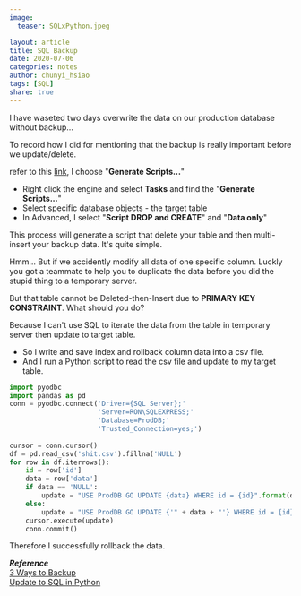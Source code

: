 ```yaml
---
image:
  teaser: SQLxPython.jpeg

layout: article
title: SQL Backup
date: 2020-07-06
categories: notes
author: chunyi_hsiao
tags: [SQL]
share: true
---
```


I have waseted two days overwrite the data on our production database without backup...

To record how I did for mentioning that the backup is really important before we update/delete.

refer to this [link](https://blog.yowko.com/sql-server-backup-restore/), I choose "**Generate Scripts...**"
- Right click the engine and select **Tasks** and find the "**Generate Scripts...**"  
- Select specific database objects - the target table
- In Advanced, I select "**Script DROP and CREATE**" and "**Data only**"
 
 This process will generate a script that delete your table and then multi-insert your backup data. It's quite simple. 
 
 Hmm... But if we accidently modify all data of one specific column. Luckly you got a teammate to help you to duplicate the data before you did the stupid thing to a temporary server.
 
 But that table cannot be Deleted-then-Insert due to **PRIMARY KEY CONSTRAINT**. What should you do?
 
 Because I can't use SQL to iterate the data from the table in  temporary server then update to target table. 
 
 - So I write and save index and rollback column data into a csv file.
 - And I run a Python script to read the csv file and update to my target table.

```python
import pyodbc 
import pandas as pd
conn = pyodbc.connect('Driver={SQL Server};'
                      'Server=RON\SQLEXPRESS;'
                      'Database=ProdDB;'
                      'Trusted_Connection=yes;')
 
cursor = conn.cursor()
df = pd.read_csv('shit.csv').fillna('NULL')
for row in df.iterrows():
    id = row['id']
    data = row['data']
    if data == 'NULL':
        update = "USE ProdDB GO UPDATE {data} WHERE id = {id}".format(data, id)
    else:
        update = "USE ProdDB GO UPDATE {'" + data + "'} WHERE id = {id}".format(id)
    cursor.execute(update)
    conn.commit()
```

Therefore I successfully rollback the data.


***Reference***  
[3 Ways to Backup](https://blog.yowko.com/sql-server-backup-restore/)  
[Update to SQL in Python](https://datatofish.com/update-records-sql-server/)
